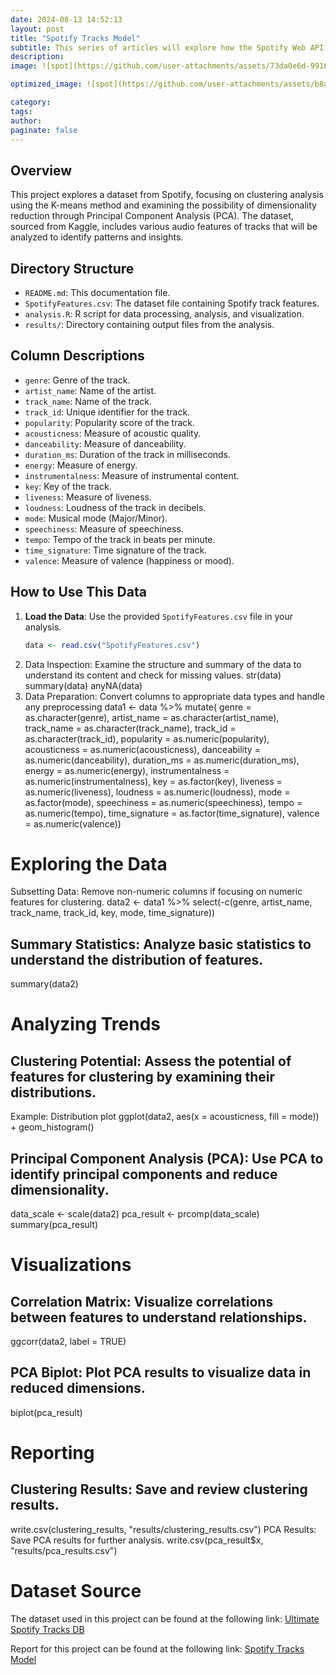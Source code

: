 ```yaml
---
date: 2024-08-13 14:52:13
layout: post
title: "Spotify Tracks Model"
subtitle: This series of articles will explore how the Spotify Web API was used to automatically retrieve data, with a focus on this topic.
description:
image: ![spot](https://github.com/user-attachments/assets/73da0e6d-9916-4bdb-ac1a-182d7a92e4b0)

optimized_image: ![spot](https://github.com/user-attachments/assets/b8adbf61-ee0b-4b2f-9dfa-e8ddb8ea00fd)

category:
tags:
author:
paginate: false
---
```



## Overview

This project explores a dataset from Spotify, focusing on clustering analysis using the K-means method and examining the possibility of dimensionality reduction through Principal Component Analysis (PCA). The dataset, sourced from Kaggle, includes various audio features of tracks that will be analyzed to identify patterns and insights.

## Directory Structure

- `README.md`: This documentation file.
- `SpotifyFeatures.csv`: The dataset file containing Spotify track features.
- `analysis.R`: R script for data processing, analysis, and visualization.
- `results/`: Directory containing output files from the analysis.

## Column Descriptions

- `genre`: Genre of the track.
- `artist_name`: Name of the artist.
- `track_name`: Name of the track.
- `track_id`: Unique identifier for the track.
- `popularity`: Popularity score of the track.
- `acousticness`: Measure of acoustic quality.
- `danceability`: Measure of danceability.
- `duration_ms`: Duration of the track in milliseconds.
- `energy`: Measure of energy.
- `instrumentalness`: Measure of instrumental content.
- `key`: Key of the track.
- `liveness`: Measure of liveness.
- `loudness`: Loudness of the track in decibels.
- `mode`: Musical mode (Major/Minor).
- `speechiness`: Measure of speechiness.
- `tempo`: Tempo of the track in beats per minute.
- `time_signature`: Time signature of the track.
- `valence`: Measure of valence (happiness or mood).

## How to Use This Data

1. **Load the Data**: Use the provided `SpotifyFeatures.csv` file in your analysis.
   ```r
   data <- read.csv("SpotifyFeatures.csv")
2. Data Inspection: Examine the structure and summary of the data to understand its content and check for missing values.
   str(data)
   summary(data)
   anyNA(data)
3. Data Preparation: Convert columns to appropriate data types and handle any preprocessing
   data1 <- data %>%
  mutate(
    genre = as.character(genre),
    artist_name = as.character(artist_name),
    track_name = as.character(track_name),
    track_id = as.character(track_id),
    popularity = as.numeric(popularity),
    acousticness = as.numeric(acousticness),
    danceability = as.numeric(danceability),
    duration_ms = as.numeric(duration_ms),
    energy = as.numeric(energy),
    instrumentalness = as.numeric(instrumentalness),
    key = as.factor(key),
    liveness = as.numeric(liveness),
    loudness = as.numeric(loudness),
    mode = as.factor(mode),
    speechiness = as.numeric(speechiness),
    tempo = as.numeric(tempo),
    time_signature = as.factor(time_signature),
    valence = as.numeric(valence))
   
# Exploring the Data
Subsetting Data: Remove non-numeric columns if focusing on numeric features for clustering.
data2 <- data1 %>%
  select(-c(genre, artist_name, track_name, track_id, key, mode, time_signature))
  
## Summary Statistics: Analyze basic statistics to understand the distribution of features.
summary(data2)

# Analyzing Trends

## Clustering Potential: Assess the potential of features for clustering by examining their distributions.
Example: Distribution plot
ggplot(data2, aes(x = acousticness, fill = mode)) + geom_histogram()

## Principal Component Analysis (PCA): Use PCA to identify principal components and reduce dimensionality.
data_scale <- scale(data2)
pca_result <- prcomp(data_scale)
summary(pca_result)

# Visualizations

## Correlation Matrix: Visualize correlations between features to understand relationships.
ggcorr(data2, label = TRUE)
## PCA Biplot: Plot PCA results to visualize data in reduced dimensions.
biplot(pca_result)

# Reporting

## Clustering Results: Save and review clustering results.
write.csv(clustering_results, "results/clustering_results.csv")
PCA Results: Save PCA results for further analysis.
write.csv(pca_result$x, "results/pca_results.csv")


# Dataset Source
The dataset used in this project can be found at the following link: 
[Ultimate Spotify Tracks DB](https://www.kaggle.com/datasets/zaheenhamidani/ultimate-spotify-tracks-db/data)


Report for this project can be found at the following link:
[Spotify Tracks Model](https://rpubs.com/senddimas/1210395)












